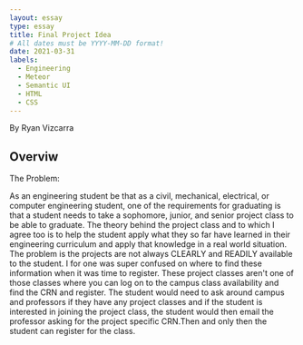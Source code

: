 ```yaml
---
layout: essay
type: essay
title: Final Project Idea
# All dates must be YYYY-MM-DD format!
date: 2021-03-31
labels:
  - Engineering
  - Meteor
  - Semantic UI
  - HTML
  - CSS
---
```

By Ryan Vizcarra

## Overviw
<p>The Problem:</p>
<p>As an engineering student be that as a civil, mechanical, electrical, or computer engineering student,
one of the requirements for graduating is that a student needs to take a sophomore, junior, and senior project class to be able to graduate.
The theory behind the project class and to which I agree too is to help the student apply what they so far have learned in their engineering
curriculum and apply that knowledge in a real world situation. The problem is the projects are not always CLEARLY and READILY available to the student.
I for one was super confused on where to find these information when it was time to register. These project classes aren't one of those classes where
you can log on to the campus class availability and find the CRN and register. The student would need to ask around campus and professors if they have
any project classes and if the student is interested in joining the project class, the student would then email the professor asking for the project specific CRN.Then and only then the student can register for the class.</p>
